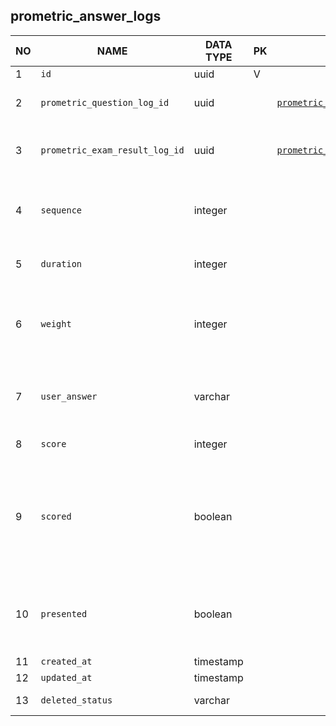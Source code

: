 prometric_answer_logs
----------------------------


NO | NAME | DATA TYPE | PK | FK | DESCRIPTION            
---|------|-----------|----|----|-------------
1|`id` | uuid | V |  | Autogenerated
2|`prometric_question_log_id` | uuid |  | [`prometric_question_logs`](prometric_question_logs.md) | A reference to the question details
3|`prometric_exam_result_log_id` | uuid |  | [`prometric_exam_result_logs`](prometric_exam_result_logs.md) | A reference to the results summary for this exam
4|`sequence` | integer |  |  | sets the order in which the examinee answered the questions
5|`duration` | integer |  |  | Duration of test in milliseconds
6|`weight` | integer |  |  | The weight how much the question prometric affects the total score
7|`user_answer` | varchar |  |  | The option chosen by the examinee for answer - A,B,C etc.
8|`score` | integer |  |  | Score for this question
9|`scored` | boolean |  |  | If score is 0, then user answered totally incorrect (even no partially correct answers)
10|`presented` | boolean |  |  | Means was this question in exam or not (in test was it presented or not)
11|`created_at` | timestamp |  |  | 
12|`updated_at` | timestamp |  |  | 
13|`deleted_status` | varchar |  |  | ACTIVE, DELETED
